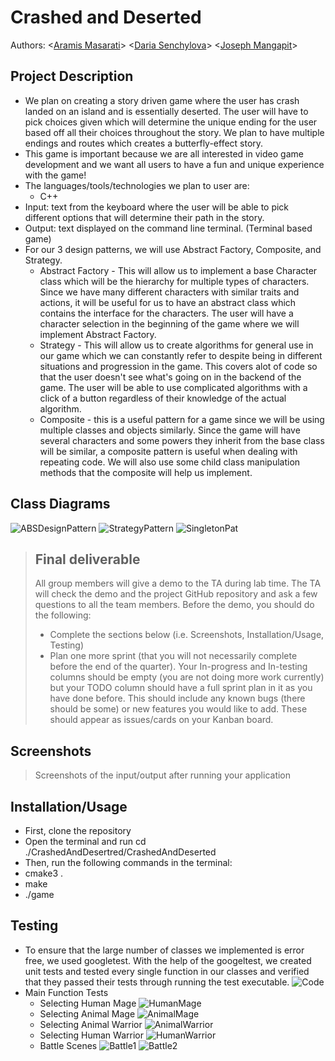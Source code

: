 # Crashed and Deserted
 
 Authors: \<[Aramis Masarati](https://github.com/Aramismas)\>
 \<[Daria Senchylova](https://github.com/Bumblebee2019)\>
 \<[Joseph Mangapit](https://github.com/badminininja)\>

## Project Description
 * We plan on creating  a story driven game where the user has crash landed on an island and is essentially deserted. The user will have to pick choices given which will determine the unique ending for the user based off all their choices throughout the story. We plan to have multiple endings and routes which creates a butterfly-effect story.
 * This game is important because we are all interested in video game development and we want all users to have a fun and unique experience with the game!
 * The languages/tools/technologies we plan to user are:
   * C++ 
 * Input: text from the keyboard where the user will be able to pick different options that will determine their path in the story.
 * Output: text displayed on the command line terminal. (Terminal based game)
 * For our 3 design patterns, we will use Abstract Factory, Composite, and Strategy.
   * Abstract Factory - This will allow us to implement a base Character class which will be the hierarchy for multiple types of characters. Since we have many different characters with similar traits and actions, it will be useful for us to have an abstract class which contains the interface for the characters. The user will have a character selection in the beginning of the game where we will implement Abstract Factory.
   * Strategy - This will allow us to create algorithms for general use in our game which we can constantly refer to despite being in different situations and progression in the game. This covers alot of code so that the user doesn't see what's going on in the backend of the game. The user will be able to use complicated algorithms with a click of a button regardless of their knowledge of the actual algorithm.
   * Composite - this is a useful pattern for a game since we will be using multiple classes and objects similarly. Since the game will have several characters and some powers they inherit from the base class will be similar, a composite pattern is useful when dealing with repeating code. We will also use some child class manipulation methods that the composite will help us implement.

## Class Diagrams
 
 ![ABSDesignPattern](https://user-images.githubusercontent.com/5094397/101873790-74e25a80-3b3c-11eb-9e8d-b673be0be67a.PNG)
 ![StrategyPattern](https://user-images.githubusercontent.com/5094397/99346702-1df1aa00-284a-11eb-9a93-7786b39f9302.PNG)
 ![SingletonPat](https://user-images.githubusercontent.com/5094397/101873803-79a70e80-3b3c-11eb-89a9-886a5635f624.PNG)

 > ## Final deliverable
 > All group members will give a demo to the TA during lab time. The TA will check the demo and the project GitHub repository and ask a few questions to all the team members. 
 > Before the demo, you should do the following:
 > * Complete the sections below (i.e. Screenshots, Installation/Usage, Testing)
 > * Plan one more sprint (that you will not necessarily complete before the end of the quarter). Your In-progress and In-testing columns should be empty (you are not doing more work currently) but your TODO column should have a full sprint plan in it as you have done before. This should include any known bugs (there should be some) or new features you would like to add. These should appear as issues/cards on your Kanban board. 
 ## Screenshots
 > Screenshots of the input/output after running your application
 ## Installation/Usage
 * First, clone the repository
 * Open the terminal and run cd ./CrashedAndDesertred/CrashedAndDeserted 
 * Then, run the following commands in the terminal: 
 * cmake3 .
 * make
 * ./game
 ## Testing
 * To ensure that the large number of classes we implemented is error free, we used googletest. With the help of the googeltest, we created unit tests and tested every single function in our classes and verified that they passed their tests through running the test executable.
 ![Code](https://user-images.githubusercontent.com/57073212/101874740-4ebdba00-3b3e-11eb-8491-c73167592c33.PNG)
 * Main Function Tests
   * Selecting Human Mage
     ![HumanMage](https://user-images.githubusercontent.com/5094397/101886244-11fabe80-3b50-11eb-953d-7d29b90c0715.png)
   * Selecting Animal Mage
     ![AnimalMage](https://user-images.githubusercontent.com/5094397/101887694-10ca9100-3b52-11eb-88ea-7f9abb01607d.png)
   * Selecting Animal Warrior
    ![AnimalWarrior](https://user-images.githubusercontent.com/5094397/101888011-7c146300-3b52-11eb-9750-bff1cf259a9e.png)
   * Selecting Human Warrior
     ![HumanWarrior](https://user-images.githubusercontent.com/5094397/101888016-7cacf980-3b52-11eb-87f5-a7d4f7c65dfd.png)
   * Battle Scenes
     ![Battle1](https://user-images.githubusercontent.com/5094397/101888022-7e76bd00-3b52-11eb-8452-a84a3e33e143.png)
     ![Battle2](https://user-images.githubusercontent.com/5094397/101888028-7f0f5380-3b52-11eb-9a9d-338e289572f9.png)

 
